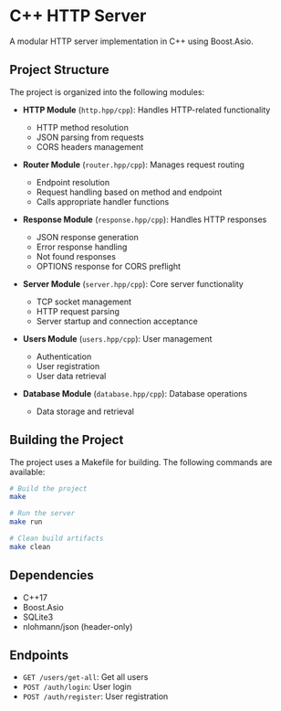 # C++ HTTP Server

A modular HTTP server implementation in C++ using Boost.Asio.

## Project Structure

The project is organized into the following modules:

-   **HTTP Module** (`http.hpp/cpp`): Handles HTTP-related functionality

    -   HTTP method resolution
    -   JSON parsing from requests
    -   CORS headers management

-   **Router Module** (`router.hpp/cpp`): Manages request routing

    -   Endpoint resolution
    -   Request handling based on method and endpoint
    -   Calls appropriate handler functions

-   **Response Module** (`response.hpp/cpp`): Handles HTTP responses

    -   JSON response generation
    -   Error response handling
    -   Not found responses
    -   OPTIONS response for CORS preflight

-   **Server Module** (`server.hpp/cpp`): Core server functionality

    -   TCP socket management
    -   HTTP request parsing
    -   Server startup and connection acceptance

-   **Users Module** (`users.hpp/cpp`): User management

    -   Authentication
    -   User registration
    -   User data retrieval

-   **Database Module** (`database.hpp/cpp`): Database operations
    -   Data storage and retrieval

## Building the Project

The project uses a Makefile for building. The following commands are available:

```bash
# Build the project
make

# Run the server
make run

# Clean build artifacts
make clean
```

## Dependencies

-   C++17
-   Boost.Asio
-   SQLite3
-   nlohmann/json (header-only)

## Endpoints

-   `GET /users/get-all`: Get all users
-   `POST /auth/login`: User login
-   `POST /auth/register`: User registration
